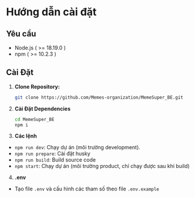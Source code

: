 # Hướng dẫn cài đặt

## Yêu cầu

- Node.js ( >= 18.19.0 )
- npm ( >= 10.2.3 )

## Cài Đặt

1. **Clone Repository:**
   ```bash
   git clone https://github.com/Memes-organization/MemeSuper_BE.git
   ```
2. **Cài Đặt Dependencies**
   ```bash
   cd MemeSuper_BE
   npm i
   ```
3. **Các lệnh**

- `npm run dev`: Chạy dự án (môi trường development).
- `npm run prepare`: Cài đặt husky
- `npm run build`: Build source code
- `npm start`: Chạy dự án (môi trường product, chỉ chạy được sau khi build)

4. **.env**

- Tạo file `.env` và cấu hình các tham số theo file `.env.example`
